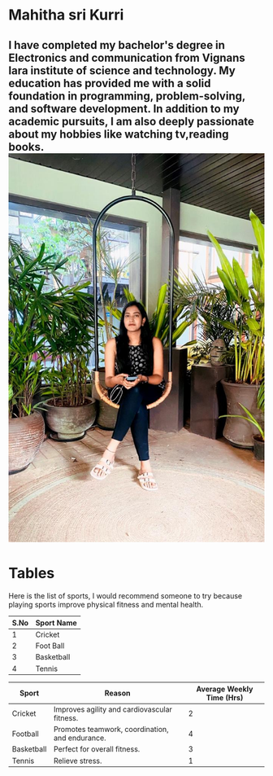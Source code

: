 # Mahitha sri Kurri
I have completed my bachelor's degree in Electronics and communication from Vignans lara institute of science and technology. My education has provided me with a solid foundation in programming, problem-solving, and software development. In addition to my academic pursuits, I am also deeply passionate about my hobbies like watching tv,reading books. 
![myprofilepicture](mypicture.jpeg)
---
# Tables

Here is the list of sports, I would recommend someone to try because playing sports improve physical fitness and mental health.

| S.No  | Sport Name|
| ------- | ------- |
| 1  | Cricket      |
| 2  | Foot Ball    |
| 3  | Basketball   |
| 4  | Tennis       |

| Sport              |  Reason                              | Average Weekly Time (Hrs) |
| -------------------| --------------------------------------------------| ------------------------------ |
| Cricket             |  Improves agility and cardiovascular fitness. | 2                         |
| Football            | Promotes teamwork, coordination, and endurance.   | 4                     |
| Basketball          | Perfect for overall fitness. | 3                          |
| Tennis             | Relieve stress.         | 1                          |

